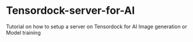 # Tensordock-server-for-AI
Tutorial on how to setup a server on Tensordock for AI Image generation or Model training
